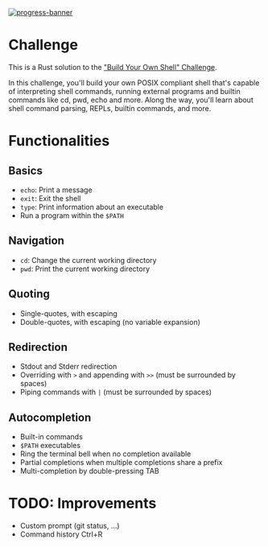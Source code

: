 [![progress-banner](https://backend.codecrafters.io/progress/shell/1423bb98-cd78-4fa5-8cea-c6a1a63c5df5)](https://app.codecrafters.io/users/nico-incubiq)

# Challenge
This is a Rust solution to the
["Build Your Own Shell" Challenge](https://app.codecrafters.io/courses/shell/overview).

In this challenge, you'll build your own POSIX compliant shell that's capable of
interpreting shell commands, running external programs and builtin commands like
cd, pwd, echo and more. Along the way, you'll learn about shell command parsing,
REPLs, builtin commands, and more.

# Functionalities
## Basics
- `echo`: Print a message
- `exit`: Exit the shell
- `type`: Print information about an executable
- Run a program within the `$PATH`

## Navigation
- `cd`: Change the current working directory
- `pwd`: Print the current working directory

## Quoting
- Single-quotes, with escaping
- Double-quotes, with escaping (no variable expansion)

## Redirection
- Stdout and Stderr redirection
- Overriding with `>` and appending with `>>` (must be surrounded by spaces)
- Piping commands with `|` (must be surrounded by spaces)

## Autocompletion
- Built-in commands
- `$PATH` executables
- Ring the terminal bell when no completion available
- Partial completions when multiple completions share a prefix
- Multi-completion by double-pressing TAB

# TODO: Improvements
- Custom prompt (git status, ...)
- Command history Ctrl+R
